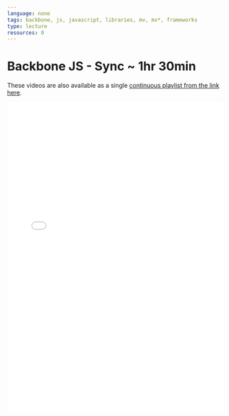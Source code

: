 ```yaml
---
language: none
tags: backbone, js, javascript, libraries, mv, mv*, frameworks
type: lecture
resources: 0
---
```


# Backbone JS - Sync ~ 1hr 30min

These videos are also available as a single [continuous playlist from the link here](https://www.youtube.com/watch?v=7Mfz33kcU6k&index=2&list=PLj148bJp5wiw9J3BYOyzbcYuOtdT3MxVt).

<iframe width="100%" height="720" src="//www.youtube.com/embed/NL_C7QfCleQ?list=PLj148bJp5wiw9J3BYOyzbcYuOtdT3MxVt&amp;controls=0&amp;showinfo=0" frameborder="0" allowfullscreen></iframe>
